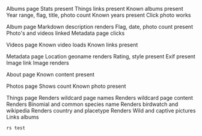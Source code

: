 Albums page Stats present Things links present Known albums present Year range,
flag, title, photo count Known years present Click photo works

Album page Markdown description renders Flag, date, photo count present Photo's
and videos linked Metadata page clicks

Videos page Known video loads Known links present

Metadata page Location geoname renders Rating, style present Exif present Image
link Image renders

About page Known content present

Photos page Shows count Known photo present

Things page Renders wildcard page names Renders wildcard page content Renders
Binomial and common species name Renders birdwatch and wikipedia Renders country
and placetype Renders Wild and captive pictures Links albums

```sh
rs test
```
